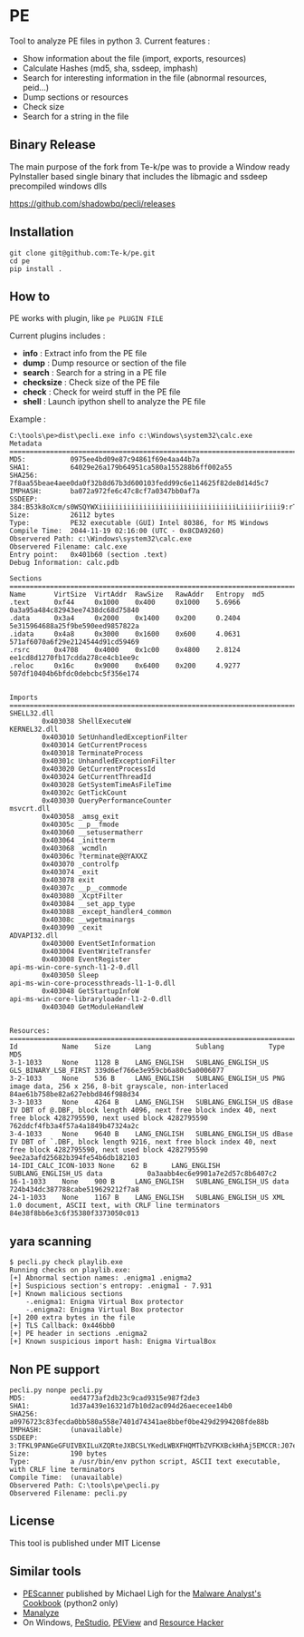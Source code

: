 # PE

Tool to analyze PE files in python 3. Current features :
* Show information about the file (import, exports, resources)
* Calculate Hashes (md5, sha, ssdeep, imphash)
* Search for interesting information in the file (abnormal resources, peid...)
* Dump sections or resources
* Check size
* Search for a string in the file

## Binary Release

The main purpose of the fork from Te-k/pe was to provide a Window ready PyInstaller based single binary that includes the libmagic and ssdeep precompiled windows dlls

https://github.com/shadowbq/pecli/releases

## Installation

```
git clone git@github.com:Te-k/pe.git
cd pe
pip install .
```

## How to

PE works with plugin, like `pe PLUGIN FILE`

Current plugins includes :
* **info** : Extract info from the PE file
* **dump** : Dump resource or section of the file
* **search** : Search for a string in a PE file
* **checksize** : Check size of the PE file
* **check** :  Check for weird stuff in the PE file
* **shell** : Launch ipython shell to analyze the PE file

Example :
```
C:\tools\pe>dist\pecli.exe info c:\Windows\system32\calc.exe
Metadata
================================================================================
MD5:           0975ee4bd09e87c94861f69e4aa44b7a
SHA1:          64029e26a179b64951ca580a155288b6ff002a55
SHA256:        7f8aa55beae4aee0da0f32b8d67b3d600103fedd99c6e114625f82de8d14d5c7
IMPHASH:       ba072a972fe6c47c8cf7a0347bb0af7a
SSDEEP:        384:B53k8oXcm/s0WSQYWXiiiiiiiiiiiiiiiiiiiiiiiiiiiiiiiiiiLiiiiiriiii9:rTAs16
Size:          26112 bytes
Type:          PE32 executable (GUI) Intel 80386, for MS Windows
Compile Time:  2044-11-19 02:16:00 (UTC - 0x8CDA9260)
Observered Path: c:\Windows\system32\calc.exe
Observered Filename: calc.exe
Entry point:   0x401b60 (section .text)
Debug Information: calc.pdb

Sections
================================================================================
Name       VirtSize  VirtAddr  RawSize   RawAddr   Entropy  md5
.text      0xf44     0x1000    0x400     0x1000    5.6966   0a3a95a484c82943ee7438dc68d75840
.data      0x3a4     0x2000    0x1400    0x200     0.2404   5e315964688a25f9be590eed9857822a
.idata     0x4a8     0x3000    0x1600    0x600     4.0631   571af6070a6f29e2124544d91cd59469
.rsrc      0x4708    0x4000    0x1c00    0x4800    2.8124   ee1cd8d1270fb17cdda278ce4cb1ee9c
.reloc     0x16c     0x9000    0x6400    0x200     4.9277   507df10404b6bfdc0debcbc5f356e174


Imports
================================================================================
SHELL32.dll
        0x403038 ShellExecuteW
KERNEL32.dll
        0x403010 SetUnhandledExceptionFilter
        0x403014 GetCurrentProcess
        0x403018 TerminateProcess
        0x40301c UnhandledExceptionFilter
        0x403020 GetCurrentProcessId
        0x403024 GetCurrentThreadId
        0x403028 GetSystemTimeAsFileTime
        0x40302c GetTickCount
        0x403030 QueryPerformanceCounter
msvcrt.dll
        0x403058 _amsg_exit
        0x40305c __p__fmode
        0x403060 __setusermatherr
        0x403064 _initterm
        0x403068 _wcmdln
        0x40306c ?terminate@@YAXXZ
        0x403070 _controlfp
        0x403074 _exit
        0x403078 exit
        0x40307c __p__commode
        0x403080 _XcptFilter
        0x403084 __set_app_type
        0x403088 _except_handler4_common
        0x40308c __wgetmainargs
        0x403090 _cexit
ADVAPI32.dll
        0x403000 EventSetInformation
        0x403004 EventWriteTransfer
        0x403008 EventRegister
api-ms-win-core-synch-l1-2-0.dll
        0x403050 Sleep
api-ms-win-core-processthreads-l1-1-0.dll
        0x403048 GetStartupInfoW
api-ms-win-core-libraryloader-l1-2-0.dll
        0x403040 GetModuleHandleW


Resources:
================================================================================
Id           Name    Size      Lang           Sublang           Type           MD5
3-1-1033     None    1128 B    LANG_ENGLISH   SUBLANG_ENGLISH_US GLS_BINARY_LSB_FIRST 339d6ef766e3e959cb6a80c5a0006077
3-2-1033     None    536 B     LANG_ENGLISH   SUBLANG_ENGLISH_US PNG image data, 256 x 256, 8-bit grayscale, non-interlaced 84ae61b758be82a627ebbd846f988d34
3-3-1033     None    4264 B    LANG_ENGLISH   SUBLANG_ENGLISH_US dBase IV DBT of @.DBF, block length 4096, next free block index 40, next free block 4282795590, next used block 4282795590 762ddcf4fb3a4f57a4a1849b47324a2c
3-4-1033     None    9640 B    LANG_ENGLISH   SUBLANG_ENGLISH_US dBase IV DBT of `.DBF, block length 9216, next free block index 40, next free block 4282795590, next used block 4282795590 9ee2a3afd25682b394fe54b6db182103
14-IDI_CALC_ICON-1033 None    62 B      LANG_ENGLISH   SUBLANG_ENGLISH_US data           0a3aabb4ec6e9901a7e2d57c8b6407c2
16-1-1033    None    900 B     LANG_ENGLISH   SUBLANG_ENGLISH_US data           724b434dc387788cabe519629212f7a8
24-1-1033    None    1167 B    LANG_ENGLISH   SUBLANG_ENGLISH_US XML 1.0 document, ASCII text, with CRLF line terminators 84e38f8bb6e3c6f35380f3373050c013

```
## yara scanning
```
$ pecli.py check playlib.exe
Running checks on playlib.exe:
[+] Abnormal section names: .enigma1 .enigma2
[+] Suspicious section's entropy: .enigma1 - 7.931
[+] Known malicious sections
	-.enigma1: Enigma Virtual Box protector
	-.enigma2: Enigma Virtual Box protector
[+] 200 extra bytes in the file
[+] TLS Callback: 0x446bb0
[+] PE header in sections .enigma2
[+] Known suspicious import hash: Enigma VirtualBox
```
## Non PE support
```
pecli.py nonpe pecli.py
MD5:           eed4773af2db23c9cad9315e987f2de3
SHA1:          1d37a439e16321d7b10d2ac094d26aececee14b0
SHA256:        a0976723c83fecda0bb580a558e7401d74341ae8bbef0be429d2994208fde88b
IMPHASH:       (unavailable)
SSDEEP:        3:TFKL9PANGeGFUIVBXILuXZQRteJXBCSLYKedLWBXFHQMTbZVFKXBckHhAj5EMCCR:J07ecUIVOyXceJXBCQ0KXFHQMTNVQxbe
Size:          190 bytes
Type:          a /usr/bin/env python script, ASCII text executable, with CRLF line terminators
Compile Time:  (unavailable)
Observered Path: C:\tools\pe\pecli.py
Observered Filename: pecli.py
```

## License

This tool is published under MIT License

## Similar tools

* [PEScanner](https://github.com/Te-k/analyst-scripts/blob/master/pe/pescanner.py) published by Michael Ligh for the [Malware Analyst's Cookbook](https://www.wiley.com/en-us/Malware+Analyst%27s+Cookbook+and+DVD%3A+Tools+and+Techniques+for+Fighting+Malicious+Code-p-9780470613030) (python2 only)
* [Manalyze](https://github.com/JusticeRage/Manalyze)
* On Windows, [PeStudio](https://www.winitor.com/), [PEView](http://wjradburn.com/software/) and [Resource Hacker](http://www.angusj.com/resourcehacker/)

